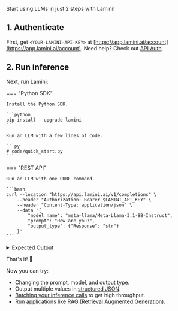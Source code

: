 Start using LLMs in just 2 steps with Lamini!

## 1. Authenticate

First, get `<YOUR-LAMINI-API-KEY>` at [https://app.lamini.ai/account](https://app.lamini.ai/account). Need help? Check out [API Auth](/authenticate).

## 2. Run inference
Next, run Lamini:

=== "Python SDK"

    Install the Python SDK.

    ```python
    pip install --upgrade lamini
    ```

    Run an LLM with a few lines of code.

    ```py
    # code/quick_start.py
    ```

=== "REST API"

    Run an LLM with one CURL command.

    ```bash
    curl --location "https://api.lamini.ai/v1/completions" \
        --header "Authorization: Bearer $LAMINI_API_KEY" \
        --header "Content-Type: application/json" \
        --data '{
            "model_name": "meta-llama/Meta-Llama-3.1-8B-Instruct",
            "prompt": "How are you?",
            "output_type": {"Response": "str"}
        }'
    ```

<details>
<summary>Expected Output</summary>
    ```
    {"Response":"I'm doing well, thanks for asking! How about you"}
    ```
</details>

That's it! 🎉

Now you can try:

- Changing the prompt, model, and output type.
- Output multiple values in [structured JSON](./json_output.md).
- [Batching your inference calls](./batching.md) to get high throughput.
- Run applications like [RAG (Retrieval Augmented Generation)](https://github.com/lamini-ai/lamini-examples/blob/main/04_rag_tuning/README.md).
